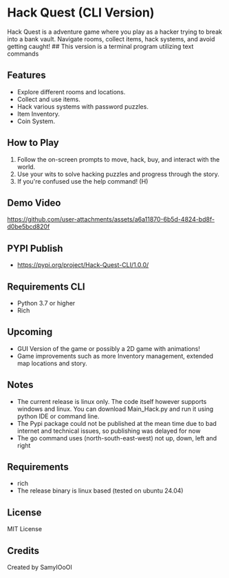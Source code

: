 
# Hack Quest (CLI Version)

Hack Quest is a adventure game where you play as a hacker trying to break into a bank vault. Navigate rooms, collect items, hack systems, and avoid getting caught! ## This version is a terminal program utilizing text commands

## Features

- Explore different rooms and locations.
- Collect and use items.
- Hack various systems with password puzzles.
- Item Inventory.
- Coin System.

## How to Play

1. Follow the on-screen prompts to move, hack, buy, and interact with the world.
2. Use your wits to solve hacking puzzles and progress through the story.
3. If you're confused use the help command! (H)

## Demo Video


https://github.com/user-attachments/assets/a6a11870-6b5d-4824-bd8f-d0be5bcd820f

## PYPI Publish
- https://pypi.org/project/Hack-Quest-CLI/1.0.0/

## Requirements CLI
- Python 3.7 or higher
- Rich
  

## Upcoming
- GUI Version of the game or possibly a 2D game with animations!
- Game improvements such as more Inventory management, extended map locations and story.

## Notes
- The current release is linux only. The code itself however supports windows and linux. You can download Main_Hack.py and run it using python IDE or command line.
- The Pypi package could not be published at the mean time due to bad internet and technical issues, so publishing was delayed for now
- The go command uses (north-south-east-west) not up, down, left and right

## Requirements
- rich
- The release binary is linux based (tested on ubuntu 24.04)

## License
MIT License

## Credits
Created by SamyIOoOI

